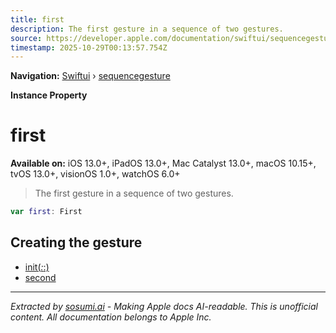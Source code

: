 ```yaml
---
title: first
description: The first gesture in a sequence of two gestures.
source: https://developer.apple.com/documentation/swiftui/sequencegesture/first
timestamp: 2025-10-29T00:13:57.754Z
---
```


**Navigation:** [Swiftui](/documentation/swiftui) › [sequencegesture](/documentation/swiftui/sequencegesture)

**Instance Property**

# first

**Available on:** iOS 13.0+, iPadOS 13.0+, Mac Catalyst 13.0+, macOS 10.15+, tvOS 13.0+, visionOS 1.0+, watchOS 6.0+

> The first gesture in a sequence of two gestures.

```swift
var first: First
```

## Creating the gesture

- [init(_:_:)](/documentation/swiftui/sequencegesture/init(_:_:))
- [second](/documentation/swiftui/sequencegesture/second)

---

*Extracted by [sosumi.ai](https://sosumi.ai) - Making Apple docs AI-readable.*
*This is unofficial content. All documentation belongs to Apple Inc.*

